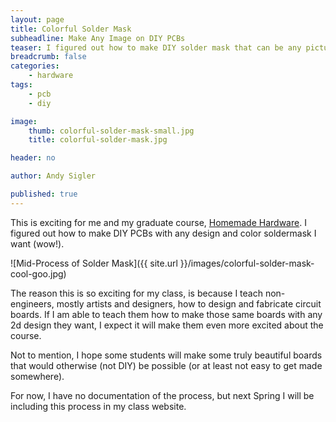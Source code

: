 ```yaml
---
layout: page
title: Colorful Solder Mask
subheadline: Make Any Image on DIY PCBs
teaser: I figured out how to make DIY solder mask that can be any picture and color I want.
breadcrumb: false
categories:
    - hardware
tags:
    - pcb
    - diy

image:
    thumb: colorful-solder-mask-small.jpg
    title: colorful-solder-mask.jpg

header: no

author: Andy Sigler

published: true
---
```


This is exciting for me and my graduate course, [Homemade Hardware](https://www.homemadehardware.com). I figured out how to make DIY PCBs with any design and color soldermask I want (wow!).

![Mid-Process of Solder Mask]({{ site.url }}/images/colorful-solder-mask-cool-goo.jpg)

The reason this is so exciting for my class, is because I teach non-engineers, mostly artists and designers, how to design and fabricate circuit boards. If I am able to teach them how to make those same boards with any 2d design they want, I expect it will make them even more excited about the course.

Not to mention, I hope some students will make some truly beautiful boards that would otherwise (not DIY) be possible (or at least not easy to get made somewhere).

For now, I have no documentation of the process, but next Spring I will be including this process in my class website.
